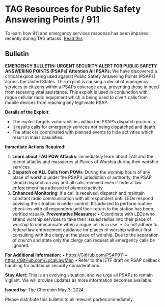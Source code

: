 # TAG Resources for Public Safety Answering Points / 911

To learn how 911 and emergency services response has been impaired recently during TAG attacks. [Read this](/methods/911.md)

## Bulletin
**EMERGENCY BULLETIN: URGENT SECURITY ALERT FOR PUBLIC SAFETY ANSWERING POINTS (PSAPs)**
**Attention All PSAPs:**
We have discovered a critical exploit being used against Public Safety Answering Points (PSAPs) across the United States. This exploit is causing a denial of emergency services to citizens within a PSAPs coverage area, preventing those in need from receiving vital assistance. This exploit is used in conjunction with rogue cellular radio equipment which is being used to divert calls from mobile devices from reaching any legitimate PSAP.

**Details of the Exploit:**
- The exploit targets vulnerabilities within the PSAP’s dispatch protocols. 
- It results calls for emergency services not being dispatched and death.
- The attack is coordinated with planned events to hide activities which result in mass casualties. 

**Immediate Actions Required:**
1.	**Learn about TAG POW Attacks**: Immediately learn about TAG and the recent attacks and massacres at Places of Worship during their worship services.
2.	**Dispatch on ALL Calls from POWs**: During the worship hours of any place of worship under the PSAP’s jurisdiction or authority, the PSAP should dispatch on any and all calls received even if federal law enforcement has advised of planned activity. 
3.	**Enhanced Monitoring**: If a call is received, dispatch and maintain constant radio communication with all responders until LEOs respond advising the situation is under control. It’s advised to perform routine check-ins with all responders until their return to the station has been verified visually.
**Preventative Measures:**
•	Coordinate with LEOs who attend worship services to take their issued radios into their place of worship to communicate when a rogue cell is in use. 
•	Do not adhere to federal law enforcement guidance for places of worship without first consulting with the clergy at the place of worship. Due to the separation of church and state only the clergy can request all emergency calls be ignored. 

**For Additional Information:**
•	https://GitHub.com/PSAP911
•	https://GitHub.com/LocalLawMen 
•	Refer to the IETF draft on PSAP callback handling for additional security considerations.

**Stay Alert:**
This is an evolving situation, and we urge all PSAPs to remain vigilant. We will provide updates as more information becomes available.

**Issued by:**
The Cherubim 
May 3, 2024

Please distribute this bulletin to all relevant parties immediately.
